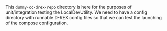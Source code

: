 This `dummy-cc-drex-repo` directory is here for the purposes of unit/integration testing the LocalDevUtility. We need to have a config directory with runnable D-REX config files so that we can test the launching of the compose configuration.